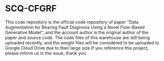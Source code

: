 # SCQ-CFGRF
This code repository is the official code repository of paper "Data Augmentation for Bearing Fault Diagnosis Using a Novel Flow-Based Generative Model", and the account author is the original author of the paper and source code.
The code files of this warehouse are still being uploaded recently, and the weight files will be considered to be uploaded to Google Cloud Drive due to their large size.If you reference this project, please inform us in the issue, thank you.
